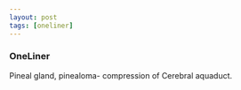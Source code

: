 ```yaml
---
layout: post
tags: [oneliner]
---
```



### OneLiner

Pineal gland, pinealoma- compression of Cerebral aquaduct.
